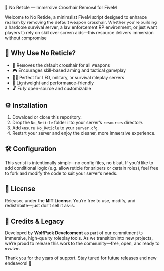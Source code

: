 🎯 No Reticle — Immersive Crosshair Removal for FiveM

Welcome to No Reticle, a minimalist FiveM script designed to enhance realism by removing the default weapon crosshair. Whether you're building a hardcore survival server, a law enforcement RP environment, or just want players to rely on skill over screen aids—this resource delivers immersion without compromise.

## 🧠 Why Use No Reticle?
- 🚫 Removes the default crosshair for all weapons
- 🎮 Encourages skill-based aiming and tactical gameplay
- 👮‍♂️ Perfect for LEO, military, or survival roleplay servers
- 🧵 Lightweight and performance-friendly
- 🔓 Fully open-source and customizable

## ⚙️ Installation
1. Download or clone this repository.
2. Drop the `No_Reticle` folder into your server’s `resources` directory.
3. Add `ensure No_Reticle` to your `server.cfg`.
4. Restart your server and enjoy the cleaner, more immersive experience.

## 🛠 Configuration
This script is intentionally simple—no config files, no bloat. If you’d like to add conditional logic (e.g. allow reticle for snipers or certain roles), feel free to fork and modify the code to suit your server’s needs.

## 📜 License
Released under the **MIT License**. You’re free to use, modify, and redistribute—just don’t sell it as-is.

## 🙏 Credits & Legacy
Developed by **WolfPack Development** as part of our commitment to immersive, high-quality roleplay tools. As we transition into new projects, we’re proud to release this work to the community—free, open, and ready to evolve.

Thank you for the years of support. Stay tuned for future releases and new endeavors! 🚀
